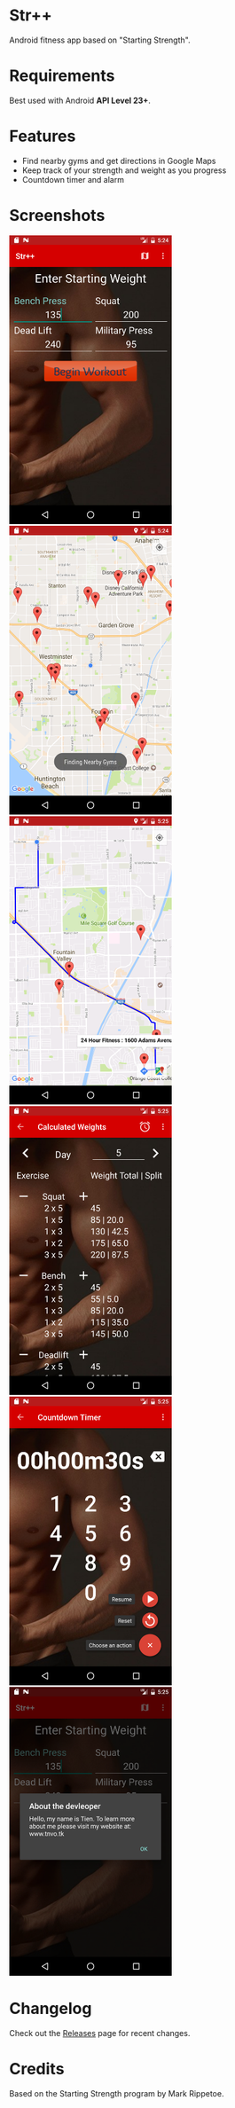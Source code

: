 # Str++
Android fitness app based on "Starting Strength".

# Requirements
Best used with Android **API Level 23+**.

# Features
- Find nearby gyms and get directions in Google Maps
- Keep track of your strength and weight as you progress
- Countdown timer and alarm

# Screenshots
<img src="screenshots/main.png" width="293"> <img src="screenshots/map.png" width="293"> <img src="screenshots/directions.png" width="293">
<img src="screenshots/calculations.png" width="293"> <img src="screenshots/timer.png" width="293"> <img src="screenshots/about.png" width="293">

# Changelog
Check out the [Releases](https://github.com/Tempest-Blue/Str/releases/latest) page for recent changes.

# Credits
Based on the Starting Strength program by Mark Rippetoe.
